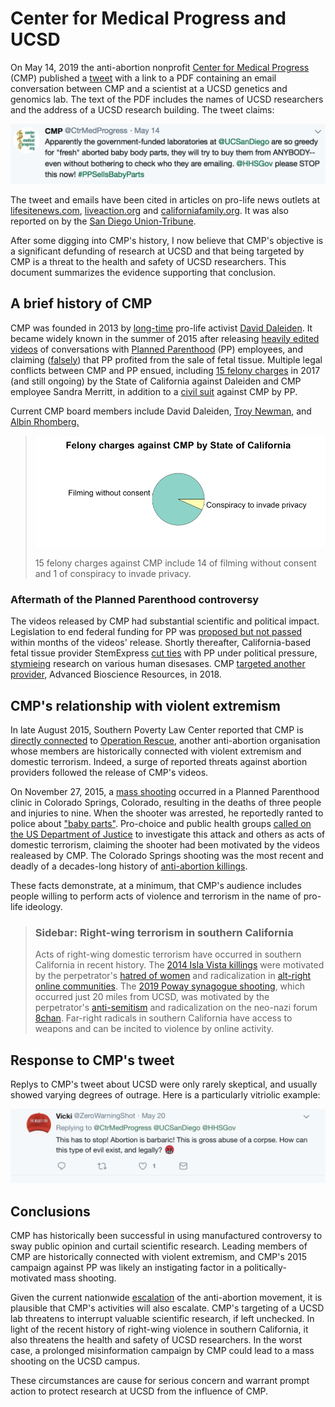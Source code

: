 # Center for Medical Progress and UCSD

On May 14, 2019 the anti-abortion nonprofit [Center for Medical Progress](https://en.wikipedia.org/wiki/Center_for_Medical_Progress) (CMP) published a [tweet](https://twitter.com/CtrMedProgress/status/1128473861387902977) with a link to a PDF containing an email conversation
between CMP and a scientist at a UCSD genetics and genomics lab. The text of the PDF includes the names of UCSD researchers and the address of a UCSD research building. The tweet
claims:

![tweet](figure/tweet.png)

The tweet and emails have been cited in articles on pro-life news outlets at [lifesitenews.com](https://www.lifesitenews.com/news/government-funded-laboratory-seeks-to-buy-baby-body-parts-from-almost-anyone), [liveaction.org](https://www.liveaction.org/news/university-lab-mistake-fetal-body-pro-life/) and [californiafamily.org](https://californiafamily.org/2019/government-funded-university-mistakenly-requests-aborted-baby-parts-from-pro-life-group/). It was also reported on by the [San Diego Union-Tribune](https://www.sandiegouniontribune.com/news/health/story/2019-05-24/fetal-tissue-research-mistake-draws-ire-of-controversial-anti-abortion-group?utm_source=dlvr.it&utm_medium=twitter).

After some digging into CMP's history, I now believe that CMP's
objective is a significant defunding of research at UCSD and that being
targeted by CMP is a threat to the health and safety of UCSD researchers. This
document summarizes the evidence supporting that conclusion.

## A brief history of CMP

CMP was founded in 2013 by [long-time](http://www.rightwingwatch.org/post/the-radical-history-behind-the-center-for-medical-progress-sham-planned-parenthood-investigation/) pro-life activist [David Daleiden](https://en.wikipedia.org/wiki/David_Daleiden). It became widely known in the summer of 2015 after releasing [heavily edited
videos](https://en.wikipedia.org/wiki/David_Daleiden) of conversations with
[Planned Parenthood](https://www.google.com/url?sa=t&rct=j&q=&esrc=s&source=web&cd=22&cad=rja&uact=8&ved=2ahUKEwjB8qSou63iAhVjHTQIHQnWBF4QFjAVegQIAxAB&url=https%3A%2F%2Fen.wikipedia.org%2Fwiki%2FPlanned_Parenthood&usg=AOvVaw0TOcAkb6mBuSHyki2cPsUD) (PP) employees, and claiming ([falsely](https://www.mediamatters.org/blog/2015/12/17/misinformer-of-the-year-the-center-for-medical/207506)) that PP profited from
the sale of fetal tissue. Multiple legal conflicts between CMP and PP ensued,
including [15 felony charges](https://apnews.com/c50e993d047142cf8ca0e8050daf6114)
in 2017 (and still ongoing) by the State of California against Daleiden and CMP employee Sandra
Merritt, in addition to a [civil suit](https://www.courthousenews.com/anti-abortionist-cant-duck-planned-parenthood-lawsuit/) against CMP by PP.

Current CMP board members include David Daleiden, [Troy Newman](https://en.wikipedia.org/wiki/Troy_Newman_(activist)), and [Albin Rhomberg.](https://en.wikipedia.org/wiki/Albin_Rhomberg)

> ![pie](figure/pie.png)
>
> 15 felony charges against CMP include 14 of filming without consent and 1 of conspiracy to invade privacy.

### Aftermath of the Planned Parenthood controversy

The videos released by CMP had substantial scientific and political impact.
Legislation to end federal funding for PP was [proposed but not passed](https://www.reuters.com/article/us-usa-plannedparenthood/senate-blocks-planned-parenthood-defunding-measure-idUSKCN0Q80DL20150803) within months of the videos' release. Shortly thereafter, California-based fetal tissue
provider StemExpress [cut ties](https://www.latimes.com/business/hiltzik/la-fi-mh-a-partner-bails-on-planned-parenthood-20150817-column.html) with PP
under political pressure, [stymieing](https://web.archive.org/web/20161206191756/https://selectpaneldems-energycommerce.house.gov/sites/default/files/REVISED_FINAL_2.5.2016--ENTIRE%20REPORT-2.pdf)
research on various human disesases. CMP [targeted another provider](http://www.centerformedicalprogress.org/2018/09/cmp-issues-special-report-on-advanced-bioscience-resources/), Advanced
Bioscience Resources, in 2018.

## CMP's relationship with violent extremism

In late August 2015, Southern Poverty Law Center reported that CMP is [directly
connected](https://www.splcenter.org/hatewatch/2015/08/31/group-attacking-planned-parenthood-linked-extremists) to [Operation Rescue](https://en.wikipedia.org/wiki/Operation_Rescue_(Kansas)), another anti-abortion organisation whose members are
historically connected with violent extremism and domestic terrorism. Indeed,
a surge of reported threats against abortion providers followed the release of
CMP's videos.

On November 27, 2015, a [mass shooting](https://en.wikipedia.org/wiki/Colorado_Springs_Planned_Parenthood_shooting) occurred in a Planned Parenthood clinic
in Colorado Springs, Colorado, resulting in the deaths of three people and
injuries to nine. When the shooter was arrested, he reportedly ranted to police
about ["baby parts"](https://www.washingtonpost.com/politics/abortion-rights-groups-political-rhetoric-contributed-to-shooting/2015/11/29/d2fad2c4-96c7-11e5-8917-653b65c809eb_story.html?utm_term=.d8fa2e9453d3).
Pro-choice and public health groups [called on the US Department of Justice](https://www.thenation.com/article/abortion-domestic-terrorism/)
to investigate this attack and others as acts of domestic terrorism, claiming the shooter had been motivated by the videos realeased by CMP. The
Colorado Springs shooting was the most recent and deadly of a decades-long
history of [anti-abortion killings](https://en.wikipedia.org/wiki/Anti-abortion_violence#Murders).

These facts demonstrate, at a minimum, that CMP's audience includes people
willing to perform acts of violence and terrorism in the name of pro-life
ideology.

> ### Sidebar: Right-wing terrorism in southern California
>
> Acts of right-wing domestic terrorism have occurred in southern California in recent history. The [2014 Isla Vista killings](https://en.wikipedia.org/wiki/2014_Isla_Vista_killings) were motivated by the perpetrator's [hatred of women](https://www.bbc.com/news/world-us-canada-43892189) and radicalization in [alt-right online communities](https://www.latimes.com/local/lanow/la-me-isle-vista-massacre-alt-right-20180206-story.html). The [2019 Poway
synagogue shooting](https://en.wikipedia.org/wiki/Poway_synagogue_shooting), which occurred just 20 miles from UCSD, was motivated by the perpetrator's [anti-semitism](https://www.nbcnews.com/news/us-news/anti-semitic-open-letter-posted-online-under-name-chabad-synagogue-n999211) and radicalization on the neo-nazi forum [8chan](https://www.bellingcat.com/news/americas/2019/04/28/ignore-the-poway-synagogue-shooters-manifesto-pay-attention-to-8chans-pol-board/). Far-right radicals in southern California have access to weapons and can be incited to violence by online activity.

## Response to CMP's tweet

Replys to CMP's tweet about UCSD were only rarely skeptical, and usually showed
varying degrees of outrage. Here is a particularly vitriolic example:

![outrage](figure/outrage.png)

## Conclusions

CMP has historically been successful in using manufactured controversy to sway
public opinion and curtail scientific research. Leading members of CMP are
historically connected with violent extremism, and CMP's 2015 campaign against
PP was likely an instigating factor in a politically-motivated mass shooting.

Given the current nationwide [escalation](https://fivethirtyeight.com/features/we-categorized-hundreds-of-abortion-restrictions-heres-why-the-anti-abortion-movement-is-escalating/)
of the anti-abortion movement, it is plausible that CMP's activities will also
escalate. CMP's targeting of a UCSD lab threatens to interrupt valuable
scientific research, if left unchecked. In light of the recent history of
right-wing violence in southern California, it also threatens the health and
safety of UCSD researchers. In the worst case, a prolonged misinformation campaign by CMP could lead to a mass shooting on the UCSD campus.

These circumstances are cause for serious concern and warrant prompt action
to protect research at UCSD from the influence of CMP.
